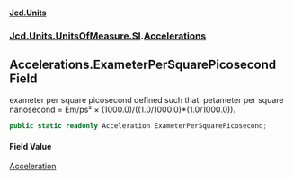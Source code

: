#### [Jcd.Units](index.md 'index')

### [Jcd.Units.UnitsOfMeasure.SI](Jcd.Units.UnitsOfMeasure.SI.md 'Jcd.Units.UnitsOfMeasure.SI').[Accelerations](Accelerations.md 'Jcd.Units.UnitsOfMeasure.SI.Accelerations')

## Accelerations.ExameterPerSquarePicosecond Field

exameter per square picosecond defined such that: petameter per square nanosecond = Em/ps² ×
(1000.0)/((1.0/1000.0)*(1.0/1000.0)).

```csharp
public static readonly Acceleration ExameterPerSquarePicosecond;
```

#### Field Value

[Acceleration](Acceleration.md 'Jcd.Units.UnitTypes.Acceleration')